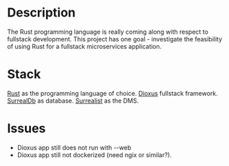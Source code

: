 # Description
The Rust programming language is really coming along with respect to fullstack development. This project has one goal - investigate the feasibility of using Rust for a fullstack microservices application.


# Stack
[Rust]() as the programming language of choice.
[Dioxus]() fullstack framework.
[SurrealDb]() as database.
[Surrealist]() as the DMS.


# Issues
* Dioxus app still does not run with --web
* Dioxus app still not dockerized (need ngix or similar?).